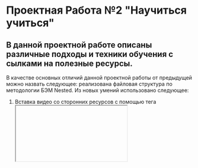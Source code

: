 # Проектная Работа №2 "Научиться учиться"

## В данной проектной работе описаны различные подходы и техники обучения с сылками на полезные ресурсы.

В качестве основных отличий данной проектной работы от предыдущей
можно назвать следующее: реализована файловая структура по методологии БЭМ Nested. Из новых умений использовано следующее:

1. Вставка видео со сторонних ресурсов с помощью тега <iframe>
2. Разметка сетки таблицы с помощью Grid
3. Изменение внешнего вида ссылок при наведении
4. Анимация фигур, реализованная с помощью "кейфреймов"

###Навыки которые были закреплены

1. Использование flex-box, позиционирование элементов на странице с помощью различных свойств флекс-контейнеров
2. Повторное использование элементов и блоков без дублирования кода, благодаря БЭМ методологии и новой файловой системе
